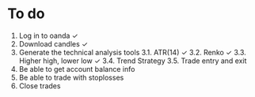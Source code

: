 # To do

1. Log in to oanda ✓
2. Download candles ✓
3. Generate the technical analysis tools
   3.1. ATR(14) ✓
   3.2. Renko ✓
   3.3. Higher high, lower low ✓
   3.4. Trend Strategy
   3.5. Trade entry and exit
4. Be able to get account balance info
5. Be able to trade with stoplosses
6. Close trades
